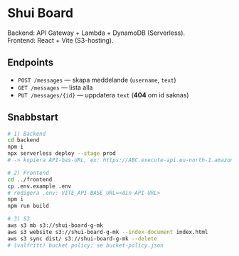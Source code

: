 # Shui Board
Backend: API Gateway + Lambda + DynamoDB (Serverless).  
Frontend: React + Vite (S3-hosting).

## Endpoints
- `POST /messages` — skapa meddelande (`username`, `text`)
- `GET /messages` — lista alla
- `PUT /messages/{id}` — uppdatera `text` (**404** om id saknas)

## Snabbstart
```bash
# 1) Backend
cd backend
npm i
npx serverless deploy --stage prod
# -> kopiera API-bas-URL, ex: https://ABC.execute-api.eu-north-1.amazonaws.com

# 2) Frontend
cd ../frontend
cp .env.example .env
# redigera .env: VITE_API_BASE_URL=<din API-URL>
npm i
npm run build

# 3) S3
aws s3 mb s3://shui-board-g-mk
aws s3 website s3://shui-board-g-mk --index-document index.html
aws s3 sync dist/ s3://shui-board-g-mk --delete
# (valfritt) bucket policy: se bucket-policy.json
```

